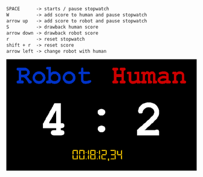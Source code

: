     SPACE      -> starts / pause stopwatch
    W          -> add score to human and pause stopwatch
    arrow up   -> add score to robot and pause stopwatch
    S          -> drawback human score
    arrow down -> drawback robot score
    r          -> reset stopwatch
    shift + r  -> reset score
    arrow left -> change robot with human

![screenshot](https://github.com/Adman/scoreBar/raw/master/screen.png)